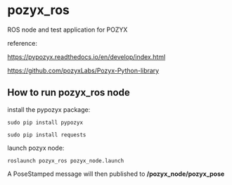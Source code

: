 # pozyx_ros

ROS node and test application for POZYX

reference:

https://pypozyx.readthedocs.io/en/develop/index.html

https://github.com/pozyxLabs/Pozyx-Python-library

## How to run pozyx_ros node

install the pypozyx package:
  
    sudo pip install pypozyx
    
    sudo pip install requests
    
launch pozyx node:

    roslaunch pozyx_ros pozyx_node.launch

A PoseStamped message will then published to **/pozyx_node/pozyx_pose**
